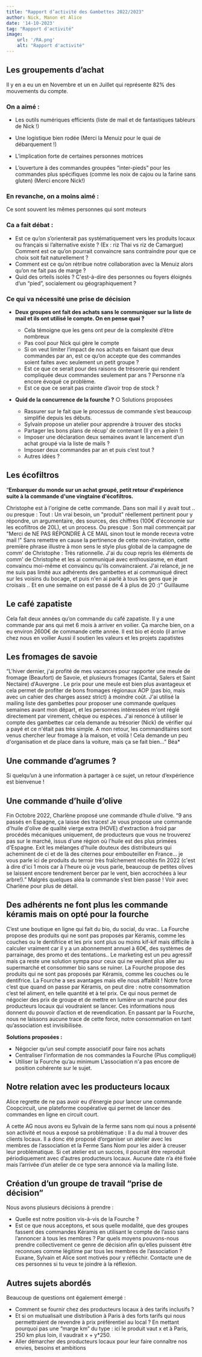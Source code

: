 ```yaml
---
title: "Rapport d’activité des Gambettes 2022/2023"
author: Nick, Manon et Alice
date: '14-10-2023'
tag: "Rapport d'activité"
image:
    url: '/RA.png'
    alt: "Rapport d'activité"
---
```


## Les groupements d’achat
Il y en a eu un en Novembre et un en Juillet qui représente 82% des mouvements du compte.
### On a aimé : 
* Les outils numériques efficients (liste de mail et de fantastiques tableurs de Nick !)

* Une logistique bien rodée (Merci la Menuiz pour le quai de débarquement !)

* L’implication forte de certaines personnes motrices

*	L’ouverture à des commandes groupées “inter-pieds” pour les commandes plus spécifiques (comme les noix de cajou ou la farine sans gluten) (Merci encore Nick!)

### En revanche, on a moins aimé : 
Ce sont souvent les mêmes personnes qui sont moteurs

### Ca a fait débat : 
* Est ce qu’on s’orienterait pas systématiquement vers les produits locaux ou français si l’alternative existe ? (Ex : riz Thai vs riz de Camargue) Comment est ce qu’on pourrait convaincre sans contraindre pour que ce choix soit fait naturellement ?
*	Comment est ce qu’on rétribue notre collaboration avec la Menuiz alors qu’on ne fait pas de marge ?
*	Quid des orteils isolés ? C'est-à-dire des personnes ou foyers éloignés d’un “pied”, socialement ou géographiquement ?

### Ce qui va nécessité une prise de décision
*	**Deux groupes ont fait des achats sans le communiquer sur la liste de mail et ils ont utilisé le compte. On en pense quoi ?**
    *	Cela témoigne que les gens ont peur de la complexité d’être nombreux
    * Pas cool pour Nick qui gère le compte
    * Si on veut limiter l’impact de nos achats en faisant que deux commandes par an, est ce qu’on accepte que des commandes soient faites avec seulement un petit groupe ?
    *	Est ce que ce serait pour des raisons de trésorerie qui rendent compliquée deux commandes seulement par ans ? Personne n’a encore évoqué ce problème.
    * Est ce que ce serait pas crainte d’avoir trop de stock ?

* **Quid de la concurrence de la fourche ?**
○	Solutions proposées
  *	Rassurer sur le fait que le processus de commande s’est beaucoup simplifié depuis les débuts.
  * Sylvain propose un atelier pour apprendre à trouver des stocks
  *	Partager les bons plans de récup’ de contenant (Il y en a plein !)
  * Imposer une déclaration deux semaines avant le lancement d’un achat groupé via la liste de mails ?
  * Imposer deux commandes par an et puis c’est tout ?
  * Autres idées ?




## Les écofiltros
“**Embarquer du monde sur un achat groupé, petit retour d'expérience suite à la commande d'une vingtaine d'écofiltros.**

Christophe est à l'origine de cette commande. Dans son mail il y avait tout .. ou presque :
Tout : Un vrai besoin, un "produit" réellement pertinent pour y répondre, un argumentaire, des sources, des chiffres (100€ d'économie sur les ecofiltros de 20L), et un process.
Ou presque : Son mail commençait par "Merci de NE PAS RÉPONDRE À CE MAIL sinon tout le monde recevra votre mail !" Sans remettre en cause la pertinence de cette non-invitation, cette première phrase illustre à mon sens le style plus global de la campagne de comm' de Christophe : Très rationnelle. J'ai du coup repris les éléments de comm' de Christophe et les ai communiqué avec enthousiasme, en étant convaincu moi-même et convaincu qu'ils convaincraient. J'ai relancé, je ne me suis pas limité aux adhérents des gambettes et ai communiqué direct sur les voisins du bocage, et puis n'en ai parlé à tous les gens que je croisais .. Et en une semaine on est passé de 4 à plus de 20 :)” Guillaume

## Le café zapatiste
Cela fait deux années qu’on commande du café zapatiste. Il y a une commande par ans qui met 6 mois à arriver en voilier. Ça marche bien, on a eu environ 2600€ de commande cette année.
Il est bio et écolo (il arrive chez nous en voilier
Aussi il soutien les valeurs et les projets zapatistes

## Les fromages de savoie
“L'hiver dernier, j'ai profité de mes vacances pour rapporter une meule de fromage (Beaufort) de Savoie, et plusieurs fromages (Cantal, Salers et Saint Nectaire) d'Auvergne . Le prix pour une meule est bien plus avantageux et cela permet de profiter de bons fromages régionaux AOP (pas bio, mais avec un cahier des charges assez strict) à moindre coût.
J'ai utilisé la mailing liste des gambettes pour proposer une commande quelques semaines avant mon départ, et les personnes intéressées m'ont réglé directement par virement, chèque ou espèces. J'ai renoncé à utiliser le compte des gambettes car cela demande au trésorier (Nick) de vérifier qui a payé et ce n'était pas très simple.
A mon retour, les commanditaires sont venus chercher leur fromage à la maison, et voilà !
Cela demande un peu d'organisation et de place dans la voiture, mais ça se fait bien…”
Béa*

## Une commande d’agrumes ?
Si quelqu’un à une information à partager à ce sujet, un retour d’expérience est bienvenue !

## Une commande d’huile d’olive
Fin Octobre 2022, Charlène proposé une commande d’huile d’olive.
“9 ans passés en Espagne, ça laisse des traces! Je vous propose une commande d'huile d'olive de qualité vierge extra (HOVE) d'extraction à froid par procédés mécaniques uniquement, de producteurs que vous ne trouverez pas sur le marché, issus d'une région où l'huile est des plus primées d'Espagne. Exit les mélanges d'huile douteux des distributeurs qui acheminent de ci et de là des citernes pour embouteiller en France... je vous parle ici de produits du terroir très fraîchement récoltés fin 2022 (c'est à dire d'ici 1 mois car à l'heure où je vous parle, beaucoup de petites olives se laissent encore tendrement bercer par le vent, bien accrochées à leur arbre!).”
Malgrés quelques aléa la commande s’est bien passé ! Voir avec Charlène pour plus de détail.

## Des adhérents ne font plus les commande kéramis mais on opté pour la fourche
C’est une boutique en ligne qui fait du bio, du social, du vrac.. 
La Fourche propose des produits qui ne sont pas proposés par Kéramis, comme les couches ou le dentifrice et les prix sont plus ou moins kif-kif mais difficile à calculer vraiment car il y a un abonnement annuel à 60€, des systèmes de parrainage, des promo et des tentations.. Le marketing est un peu agressif mais ça reste une solution sympa pour ceux qui ne veulent plus aller au supermarché et consommer bio sans se ruiner. 
La Fourche propose des produits qui ne sont pas proposés par Kéramis, comme les couches ou le dentifrice. 
La Fourche a ses avantages mais elle nous affaiblit !
Notre force c’est que quand on passe par Kéramis, on peut dire : notre consommation c’est tel aliment, en telle quantité et à tel prix. Ce qui nous permet de négocier des prix de groupe et de mettre en lumière un marché pour des producteurs locaux qui voudraient se lancer. Ces informations nous donnent du pouvoir d’action et de revendication.
En passant par la Fourche, nous ne laissons aucune trace de cette force, notre consommation en tant qu’association est invisibilisée.

**Solutions proposées :**
* Négocier qu’un seul compte associatif pour faire nos achats
* Centraliser l’information de nos commandes la Fourche (Plus compliqué)
* Utiliser la Fourche qu’au minimum
L’association n'a pas encore de position cohérente sur le sujet. 

## Notre relation avec les producteurs locaux
Alice regrette de ne pas avoir eu d’énergie pour lancer une commande Coopcircuit, une plateforme coopérative qui permet de lancer des commandes en ligne en circuit court.

A cette AG nous avons eu Sylvain de la ferme sans nom qui nous a présenté son activité et nous a exposé sa problématique : Il a du mal à trouver des clients locaux.
Il a donc été proposé d’organiser un atelier avec les membres de l’association et la Ferme Sans Nom pour les aider à creuser leur problématique. Si cet atelier est un succès, il pourrait être reproduit périodiquement avec d’autres producteurs locaux.
Aucune date n’a été fixée mais l’arrivée d’un atelier de ce type sera annoncé via la mailing liste.

## Création d’un groupe de travail “prise de décision”
Nous avons plusieurs décisions à prendre : 
-	Quelle est notre position vis-à-vis de la Fourche ?
-	Est ce que nous acceptons, et sous quelle modalité, que des groupes fassent des commandes Kéramis en utilisant le compte de l’asso sans l’annoncer à tous les membres ?
Par quels moyens pouvons-nous prendre collectivement ce genre de décision afin qu’elles puissent être reconnues comme légitime par tous les membres de l’association ?
Euxane, Sylvain et Alice sont motivés pour y réfléchir. Contacte une de ces personnes si tu veux te joindre à la réflexion.

## Autres sujets abordés
Beaucoup de questions ont également émergé : 
* Comment se fournir chez des producteurs locaux à des tarifs inclusifs ? 
* Et si on mutualisait une distribution à Paris à des forts tarifs qui nous permettraient de revendre à prix préférentiel au local ? En mettant pourquoi pas une “marge km” du type : ici le produit vaut x et à Paris, 250 km plus loin, il vaudrait x + y*250.
*	Aller démarcher des producteurs locaux pour leur faire connaître nos envies, besoins et ambitions

